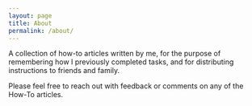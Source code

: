 ```yaml
---
layout: page
title: About
permalink: /about/
---
```


A collection of how-to articles written by me, for the purpose of remembering how I previously completed tasks, and for distributing instructions to friends and family.

Please feel free to reach out with feedback or comments on any of the How-To articles.
